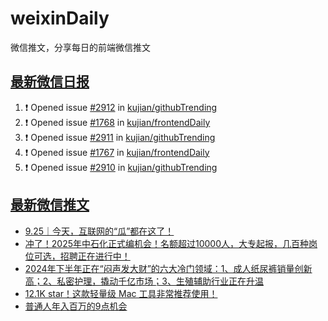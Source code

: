 # weixinDaily
微信推文，分享每日的前端微信推文

## [最新微信日报](https://github.com/kujian/weixinDaily/issues)

<!--START_SECTION:activity-->
1. ❗ Opened issue [#2912](https://github.com/kujian/githubTrending/issues/2912) in [kujian/githubTrending](https://github.com/kujian/githubTrending)
2. ❗ Opened issue [#1768](https://github.com/kujian/frontendDaily/issues/1768) in [kujian/frontendDaily](https://github.com/kujian/frontendDaily)
3. ❗ Opened issue [#2911](https://github.com/kujian/githubTrending/issues/2911) in [kujian/githubTrending](https://github.com/kujian/githubTrending)
4. ❗ Opened issue [#1767](https://github.com/kujian/frontendDaily/issues/1767) in [kujian/frontendDaily](https://github.com/kujian/frontendDaily)
5. ❗ Opened issue [#2910](https://github.com/kujian/githubTrending/issues/2910) in [kujian/githubTrending](https://github.com/kujian/githubTrending)
<!--END_SECTION:activity-->


## [最新微信推文](https://weixin.qdkfweb.cn/)

<!-- BLOG-POST-LIST:START -->
- [9.25｜今天，互联网的“瓜”都在这了！](https://weixin.qdkfweb.cn/55883.html)
- [冲了！2025年中石化正式编机会！名额超过10000人，大专起报，几百种岗位可选，招聘正在进行中！](https://weixin.qdkfweb.cn/55869.html)
- [2024年下半年正在“闷声发大财”的六大冷门领域：1、成人纸尿裤销量创新高；2、私密护理，撬动千亿市场；3、生殖辅助行业正在升温](https://weixin.qdkfweb.cn/55870.html)
- [12.1K star！这款轻量级 Mac 工具非常推荐使用！](https://weixin.qdkfweb.cn/55893.html)
- [普通人年入百万的9点机会](https://weixin.qdkfweb.cn/55865.html)
<!-- BLOG-POST-LIST:END -->